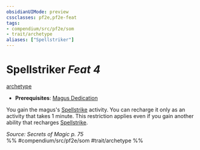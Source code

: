 ```yaml
---
obsidianUIMode: preview
cssclasses: pf2e,pf2e-feat
tags:
- compendium/src/pf2e/som
- trait/archetype
aliases: ["Spellstriker"]
---
```

# Spellstriker  *Feat 4*  
[archetype](rules/traits/archetype.md "Archetype Feat Trait")  

- **Prerequisites**: [Magus Dedication](compendium/feats/magus-dedication-som.md)

You gain the magus's [Spellstrike](rules/actions/spellstrike-som.md) activity. You can recharge it only as an activity that takes 1 minute. This restriction applies even if you gain another ability that recharges [Spellstrike](rules/actions/spellstrike-som.md).

*Source: Secrets of Magic p. 75*  
%% #compendium/src/pf2e/som #trait/archetype %%